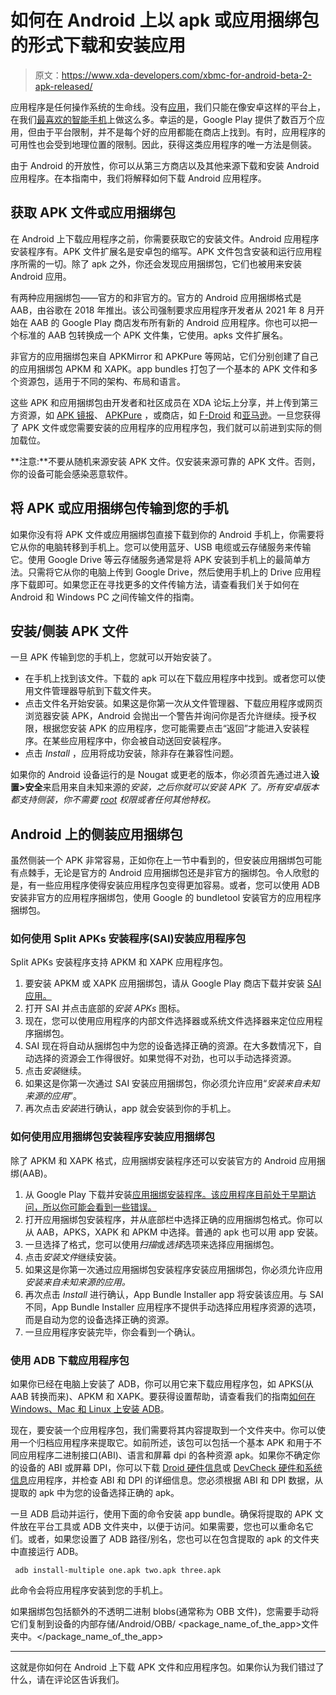 # 如何在 Android 上以 apk 或应用捆绑包的形式下载和安装应用

> 原文：<https://www.xda-developers.com/xbmc-for-android-beta-2-apk-released/>

应用程序是任何操作系统的生命线。没有[应用](https://www.xda-developers.com/best-android-apps/)，我们只能在像安卓这样的平台上，在我们[最喜欢的智能手机](https://www.xda-developers.com/best-android-phones/)上做这么多。幸运的是，Google Play 提供了数百万个应用，但由于平台限制，并不是每个好的应用都能在商店上找到。有时，应用程序的可用性也会受到地理位置的限制。因此，获得这类应用程序的唯一方法是侧装。

由于 Android 的开放性，你可以从第三方商店以及其他来源下载和安装 Android 应用程序。在本指南中，我们将解释如何下载 Android 应用程序。

## 获取 APK 文件或应用捆绑包

在 Android 上下载应用程序之前，你需要获取它的安装文件。Android 应用程序安装程序有。APK 文件扩展名是安卓包的缩写。APK 文件包含安装和运行应用程序所需的一切。除了 apk 之外，你还会发现应用捆绑包，它们也被用来安装 Android 应用。

有两种应用捆绑包——官方的和非官方的。官方的 Android 应用捆绑格式是 AAB，由谷歌在 2018 年推出。该公司强制要求应用程序开发者从 2021 年 8 月开始在 AAB 的 Google Play 商店发布所有新的 Android 应用程序。你也可以把一个标准的 AAB 包转换成一个 APK 文件集，它使用。apks 文件扩展名。

非官方的应用捆绑包来自 APKMirror 和 APKPure 等网站，它们分别创建了自己的应用捆绑包 APKM 和 XAPK。app bundles 打包了一个基本的 APK 文件和多个资源包，适用于不同的架构、布局和语言。

这些 APK 和应用捆绑包由开发者和社区成员在 XDA 论坛上分享，并上传到第三方资源，如 [APK 镜报](https://www.apkmirror.com/)、 [APKPure](https://apkpure.com) ，或商店，如 [F-Droid](https://f-droid.org/en/) 和[亚马逊](https://www.xda-developers.com/amazon-appstore-support-android-app-bundles/)。一旦您获得了 APK 文件或您需要安装的应用程序的应用程序包，我们就可以前进到实际的侧加载位。

**注意:**不要从随机来源安装 APK 文件。仅安装来源可靠的 APK 文件。否则，你的设备可能会感染恶意软件。

## 将 APK 或应用捆绑包传输到您的手机

如果你没有将 APK 文件或应用捆绑包直接下载到你的 Android 手机上，你需要将它从你的电脑转移到手机上。您可以使用蓝牙、USB 电缆或云存储服务来传输它。使用 Google Drive 等云存储服务通常是将 APK 安装到手机上的最简单方法。只需将它从你的电脑上传到 Google Drive，然后使用手机上的 Drive 应用程序下载即可。如果您正在寻找更多的文件传输方法，请查看我们关于如何在 Android 和 Windows PC 之间传输文件的指南。

## 安装/侧装 APK 文件

一旦 APK 传输到您的手机上，您就可以开始安装了。

*   在手机上找到该文件。下载的 apk 可以在下载应用程序中找到。或者您可以使用文件管理器导航到下载文件夹。
*   点击文件名开始安装。如果这是你第一次从文件管理器、下载应用程序或网页浏览器安装 APK，Android 会抛出一个警告并询问你是否允许继续。授予权限，根据您安装 APK 的应用程序，您可能需要点击“返回”才能进入安装程序。在某些应用程序中，你会被自动送回安装程序。
*   点击 *Install* ，应用将成功安装，除非存在兼容性问题。

如果你的 Android 设备运行的是 Nougat 或更老的版本，你必须首先通过进入**设置>安全**来启用来自未知来源的*安装，之后你就可以安装 APK 了。所有安卓版本都支持侧装，你不需要 [root](https://www.xda-developers.com/root) 权限或者任何其他特权。*

## Android 上的侧装应用捆绑包

虽然侧装一个 APK 非常容易，正如你在上一节中看到的，但安装应用捆绑包可能有点棘手，无论是官方的 Android 应用捆绑包还是非官方的捆绑包。令人欣慰的是，有一些应用程序使得安装应用程序包变得更加容易。或者，您可以使用 ADB 安装非官方的应用程序捆绑包，使用 Google 的 bundletool 安装官方的应用程序捆绑包。

### 如何使用 Split APKs 安装程序(SAI)安装应用程序包

Split APKs 安装程序支持 APKM 和 XAPK 应用程序包。

1.  要安装 APKM 或 XAPK 应用捆绑包，请从 Google Play 商店下载并安装 [SAI 应用。](https://play.google.com/store/apps/details?id=com.aefyr.sai)
2.  打开 SAI 并点击底部的*安装 APKs* 图标。
3.  现在，您可以使用应用程序的内部文件选择器或系统文件选择器来定位应用程序捆绑包。
4.  SAI 现在将自动从捆绑包中为您的设备选择正确的资源。在大多数情况下，自动选择的资源会工作得很好。如果觉得不对劲，也可以手动选择资源。
5.  点击*安装*继续。
6.  如果这是你第一次通过 SAI 安装应用捆绑包，你必须允许应用“*安装来自未知来源的应用*”。
7.  再次点击*安装*进行确认，app 就会安装到你的手机上。

### 如何使用应用捆绑包安装程序安装应用捆绑包

除了 APKM 和 XAPK 格式，应用捆绑安装程序还可以安装官方的 Android 应用捆绑(AAB)。

1.  从 Google Play 下载并安装[应用捆绑安装程序。该应用程序目前处于早期访问，所以你可能会看到一些错误。](https://play.google.com/store/apps/details?id=com.lifesavi.bundle.v2)
2.  打开应用捆绑包安装程序，并从底部栏中选择正确的应用捆绑包格式。你可以从 AAB，APKS，XAPK 和 APKM 中选择。普通的 apk 也可以用 app 安装。
3.  一旦选择了格式，您可以使用*扫描*或*选择*选项来选择应用捆绑包。
4.  点击*安装文件*继续安装。
5.  如果这是你第一次通过应用捆绑包安装程序安装应用捆绑包，你必须允许应用*安装来自未知来源的应用。*
6.  再次点击 *Install* 进行确认，App Bundle Installer app 将安装该应用。与 SAI 不同，App Bundle Installer 应用程序不提供手动选择应用程序资源的选项，而是自动为您的设备选择正确的资源。
7.  一旦应用程序安装完毕，你会看到一个确认。

### 使用 ADB 下载应用程序包

如果你已经在电脑上安装了 ADB，你可以用它来下载应用程序包，如 APKS(从 AAB 转换而来)、APKM 和 XAPK。要获得设置帮助，请查看我们的指南[如何在 Windows、Mac 和 Linux 上安装 ADB](https://www.xda-developers.com/install-adb-windows-macos-linux/)。

现在，要安装一个应用程序包，我们需要将其内容提取到一个文件夹中。你可以使用一个归档应用程序来提取它。如前所述，该包可以包括一个基本 APK 和用于不同应用程序二进制接口(ABI)、语言和屏幕 dpi 的各种资源 apk。如果你不确定你的设备的 ABI 或屏幕 DPI，你可以下载 [Droid 硬件信息](https://play.google.com/store/apps/details?id=com.inkwired.droidinfo)或 [DevCheck 硬件和系统信息](https://play.google.com/store/apps/details?id=flar2.devcheck)应用程序，并检查 ABI 和 DPI 的详细信息。您必须根据 ABI 和 DPI 数据，从提取的 apk 中为您的设备选择正确的 apk。

一旦 ADB 启动并运行，使用下面的命令安装 app bundle。确保将提取的 APK 文件放在平台工具或 ADB 文件夹中，以便于访问。如果需要，您也可以重命名它们。或者，如果您设置了 ADB 路径/别名，您也可以在包含提取的 apk 的文件夹中直接运行 ADB。

```
 adb install-multiple one.apk two.apk three.apk 
```

此命令会将应用程序安装到您的手机上。

如果捆绑包包括额外的不透明二进制 blobs(通常称为 OBB 文件)，您需要手动将它们复制到设备的内部存储/Android/OBB/ <package_name_of_the_app>文件夹中。</package_name_of_the_app>

* * *

这就是你如何在 Android 上下载 APK 文件和应用程序包。如果你认为我们错过了什么，请在评论区告诉我们。